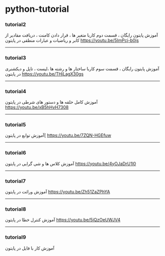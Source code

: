 # python-tutorial

### tutorial2
آموزش پایتون رایگان ، قسمت دوم  کاربا متغیر ها ، قرار دادن کامنت ، دریافت مقادیر از کابر و ریاضیات و عبارات منطقی در پایتون
https://youtu.be/5ImPcj-b0js

---

### tutorial3
آموزش پایتون رایگان ، قسمت سوم  کاربا ساختار ها و رشته ها ،لیست ، تاپل و دیکشنری در پایتون
https://youtu.be/THjLagX30gs

---

### tutorial4
آموزش کامل حلقه ها و دستور های شرطی در پایتون
https://youtu.be/xB5hHvH7308

---

### tutorial5
آموزش توابع در پایتون[
https://youtu.be/7ZQN-HGEfuw

---

### tutorial6
آموزش کلاس ها و شی گرایی در پایتون
https://youtu.be/4yOJaDrU1l0

---

### tutorial7
آموزش وراثت در پایتون
https://youtu.be/Zh51ZaZPhYA

---

### tutorial8
آموزش کنترل خطا در پایتون
https://youtu.be/5iQzOeUWJV4

---

### tutorial9
آموزش کار با فایل در پایتون




